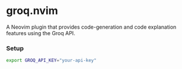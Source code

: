 # groq.nvim
A Neovim plugin that provides code-generation and code explanation features using the Groq API.

### Setup
```bash
export GROQ_API_KEY="your-api-key"
```


